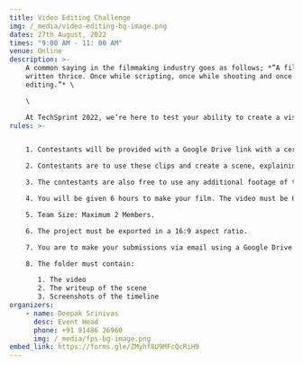 ```yaml
---
title: Video Editing Challenge
img: /_media/video-editing-bg-image.png
dates: 27th August, 2022
times: "9:00 AM - 11: 00 AM"
venue: Online
description: >-
    A common saying in the filmmaking industry goes as follows; *”A film is
    written thrice. Once while scripting, once while shooting and once while
    editing.”* \

    \

    At TechSprint 2022, we’re here to test your ability to create a visually appealing scene alongside pleasing and appropriate audio.
rules: >-


    1. Contestants will be provided with a Google Drive link with a certain number of clips and a short note as to what each clip is trying to portray.

    2. Contestants are to use these clips and create a scene, explaining a story. 

    3. The contestants are also free to use any additional footage of their liking provided all the clips in the Google Drive link have been used.

    4. You will be given 6 hours to make your film. The video must be 60 seconds long.

    5. Team Size: Maximum 2 Members.

    6. The project must be exported in a 16:9 aspect ratio. 

    7. You are to make your submissions via email using a Google Drive folder.

    8. The folder must contain:

       1. The video
       2. The writeup of the scene
       3. Screenshots of the timeline
organizers:
    - name: Deepak Srinivas
      desc: Event Head
      phone: +91 91486 26960
      img: /_media/fps-bg-image.png
embed_link: https://forms.gle/ZMyhf8U9MFcQcRiH9
---
```

